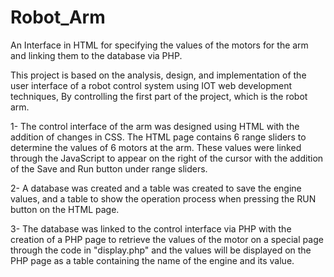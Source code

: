 # Robot_Arm
An Interface in HTML  for specifying the values of the motors for the arm  and linking them to the database via PHP.

This project is based on the analysis, design, and implementation of the user interface of a robot control system using IOT web development techniques, 
By controlling the first part of the project, which is the robot arm.



1- The control interface of the arm was designed using HTML with the addition of changes in CSS.
   The  HTML page contains 6 range sliders to determine the values of 6 motors at the arm.
   These values were linked through the JavaScript to appear on the right of the cursor
   with the addition of the Save and Run button under range sliders.





2- A database was created and a table was created to save the engine values, 
    and a table to show the operation process when pressing the RUN button on the HTML page.
  




3- The database was linked to the control interface via PHP 
   with the creation of a PHP page to retrieve the values of the motor on a special page through the code in "display.php" 
   and the values will be displayed on the PHP page as a table containing the name of the engine and its value.
